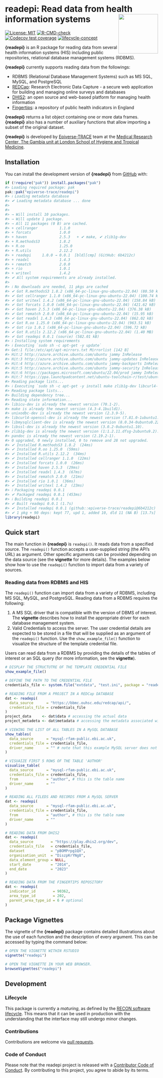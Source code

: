 
<!-- README.md is generated from README.Rmd. Please edit that file. -->
<!-- The code to render this README is stored in .github/workflows/render-readme.yaml -->
<!-- Variables marked with double curly braces will be transformed beforehand: -->
<!-- `packagename` is extracted from the DESCRIPTION file -->
<!-- `gh_repo` is extracted via a special environment variable in GitHub Actions -->

# readepi: Read data from health information systems <img src="man/figures/logo.png" align="right" width="130"/>

<!-- badges: start -->

[![License:
MIT](https://img.shields.io/badge/License-MIT-yellow.svg)](https://opensource.org/licenses/MIT)
[![R-CMD-check](https://github.com/epiverse-trace/readepi/actions/workflows/R-CMD-check.yaml/badge.svg)](https://github.com/epiverse-trace/readepi/actions/workflows/R-CMD-check.yaml)
[![Codecov test
coverage](https://codecov.io/gh/epiverse-trace/readepi/branch/main/graph/badge.svg)](https://app.codecov.io/gh/epiverse-trace/readepi?branch=main)
[![lifecycle-concept](https://raw.githubusercontent.com/reconverse/reconverse.github.io/master/images/badge-maturing.svg)](https://www.reconverse.org/lifecycle.html#concept)
<!-- badges: end -->

**{readepi}** is an R package for reading data from several health
information systems (HIS) including public repositories, relational
database management systems (RDBMS).

**{readepi}** currently supports reading data from the followings:

- RDBMS (Relational Database Management Systems) such as MS SQL, MySQL,
  and PostgreSQL 
- [REDCap](https://projectredcap.org/software/): Research Electronic
  Data Capture - a secure web application for building and managing
  online surveys and databases  
- [DHIS2](https://dhis2.org/about/): an open source and web-based
  platform for managing health information  
- [Fingertips](https://fingertips.phe.org.uk/): a repository of public
  health indicators in England

**{readepi}** returns a list object containing one or more data frames.
**{readepi}** also has a number of auxiliary functions that allow
importing a subset of the original dataset.

**{readepi}** is developed by
[Epiverse-TRACE](https://data.org/initiatives/epiverse/) team at the
[Medical Research Center, The Gambia unit at London School of Hygiene
and Tropical
Medicine](https://www.lshtm.ac.uk/research/units/mrc-gambia).

## Installation

You can install the development version of **{readepi}** from
[GitHub](https://github.com/epiverse-trace/readepi) with:

``` r
if (!require("pak")) install.packages("pak")
#> Loading required package: pak
pak::pak("epiverse-trace/readepi")
#> ℹ Loading metadata database
#> ✔ Loading metadata database ... done
#> 
#> 
#> → Will install 10 packages.
#> → Will update 1 package.
#> → All 11 packages (0 B) are cached.
#> + cellranger          1.1.0  
#> + forcats             1.0.0  
#> + haven               2.5.3   + ✔ make, ✔ zlib1g-dev
#> + R.methodsS3         1.8.2  
#> + R.oo                1.25.0 
#> + R.utils             2.12.2 
#> + readepi     1.0.0 → 0.0.1  [bld][cmp] (GitHub: 6b4212c)
#> + readxl              1.4.3  
#> + rematch             2.0.0  
#> + rio                 1.0.1  
#> + writexl             1.4.2
#> ✔ All system requirements are already installed.
#> 
#> ℹ No downloads are needed, 11 pkgs are cached
#> ✔ Got R.methodsS3 1.8.2 (x86_64-pc-linux-gnu-ubuntu-22.04) (80.50 kB)
#> ✔ Got cellranger 1.1.0 (x86_64-pc-linux-gnu-ubuntu-22.04) (100.74 kB)
#> ✔ Got writexl 1.4.2 (x86_64-pc-linux-gnu-ubuntu-22.04) (158.84 kB)
#> ✔ Got forcats 1.0.0 (x86_64-pc-linux-gnu-ubuntu-22.04) (421.62 kB)
#> ✔ Got haven 2.5.3 (x86_64-pc-linux-gnu-ubuntu-22.04) (376.38 kB)
#> ✔ Got rematch 2.0.0 (x86_64-pc-linux-gnu-ubuntu-22.04) (15.95 kB)
#> ✔ Got readxl 1.4.3 (x86_64-pc-linux-gnu-ubuntu-22.04) (862.02 kB)
#> ✔ Got R.oo 1.25.0 (x86_64-pc-linux-gnu-ubuntu-22.04) (963.51 kB)
#> ✔ Got rio 1.0.1 (x86_64-pc-linux-gnu-ubuntu-22.04) (596.72 kB)
#> ✔ Got R.utils 2.12.2 (x86_64-pc-linux-gnu-ubuntu-22.04) (1.40 MB)
#> ✔ Got readepi 0.0.1 (source) (582.01 kB)
#> ℹ Installing system requirements
#> ℹ Executing `sudo sh -c apt-get -y update`
#> Get:1 file:/etc/apt/apt-mirrors.txt Mirrorlist [142 B]
#> Hit:2 http://azure.archive.ubuntu.com/ubuntu jammy InRelease
#> Hit:3 http://azure.archive.ubuntu.com/ubuntu jammy-updates InRelease
#> Hit:4 http://azure.archive.ubuntu.com/ubuntu jammy-backports InRelease
#> Hit:5 http://azure.archive.ubuntu.com/ubuntu jammy-security InRelease
#> Hit:6 https://packages.microsoft.com/ubuntu/22.04/prod jammy InRelease
#> Hit:7 https://ppa.launchpadcontent.net/ubuntu-toolchain-r/test/ubuntu jammy InRelease
#> Reading package lists...
#> ℹ Executing `sudo sh -c apt-get -y install make zlib1g-dev libcurl4-openssl-dev libssl-dev unixodbc-dev libmysqlclient-dev libicu-dev pandoc`
#> Reading package lists...
#> Building dependency tree...
#> Reading state information...
#> libicu-dev is already the newest version (70.1-2).
#> make is already the newest version (4.3-4.1build1).
#> unixodbc-dev is already the newest version (2.3.9-5).
#> libcurl4-openssl-dev is already the newest version (7.81.0-1ubuntu1.13).
#> libmysqlclient-dev is already the newest version (8.0.34-0ubuntu0.22.04.1).
#> libssl-dev is already the newest version (3.0.2-0ubuntu1.10).
#> zlib1g-dev is already the newest version (1:1.2.11.dfsg-2ubuntu9.2).
#> pandoc is already the newest version (2.19.2-1).
#> 0 upgraded, 0 newly installed, 0 to remove and 28 not upgraded.
#> ✔ Installed R.methodsS3 1.8.2  (24ms)
#> ✔ Installed R.oo 1.25.0  (59ms)
#> ✔ Installed R.utils 2.12.2  (34ms)
#> ✔ Installed cellranger 1.1.0  (22ms)
#> ✔ Installed forcats 1.0.0  (26ms)
#> ✔ Installed haven 2.5.3  (29ms)
#> ✔ Installed readxl 1.4.3  (67ms)
#> ✔ Installed rematch 2.0.0  (21ms)
#> ✔ Installed rio 1.0.1  (36ms)
#> ✔ Installed writexl 1.4.2  (23ms)
#> ℹ Packaging readepi 0.0.1
#> ✔ Packaged readepi 0.0.1 (453ms)
#> ℹ Building readepi 0.0.1
#> ✔ Built readepi 0.0.1 (1.7s)
#> ✔ Installed readepi 0.0.1 (github::epiverse-trace/readepi@6b4212c) (24ms)
#> ✔ 1 pkg + 90 deps: kept 77, upd 1, added 10, dld 11 (NA B) [13.7s]
library(readepi)
```

## Quick start

The main function in **{readepi}** is `readepi()`. It reads data from a
specified source. The `readepi()` function accepts a user-supplied
string (the API’s URL) as argument. Other specific arguments can be
provided depending on the data source (see the **vignette** for more
details). The examples below show how to use the `readepi()` function to
import data from a variety of sources.

### Reading data from RDBMS and HIS

The `readepi()` function can import data from a variety of RDBMS,
including MS SQL, MySQL, and PostgreSQL. Reading data from a RDBMS
requires the following:

1.  A MS SQL driver that is compatible with the version of DBMS of
    interest. The **vignette** describes how to install the appropriate
    driver for each database management system.  
2.  Valid Credentials to access the server. The user credential details
    are expected to be stored in a file that will be supplied as an
    argument of the `readepi()` function. Use the `show_example_file()`
    function to visualize the structure of the template credential file.

Users can read data from a RDBMS by providing the details of the tables
of interest or an SQL query (for more information, see the
**vignette**).

``` r
# DISPLAY THE STRUCTUTRE OF THE TEMPLATE CREDENTIAL FILE
show_example_file()

# DEFINE THE PATH TO THE CREDENTIAL FILE
credentials_file <- system.file("extdata", "test.ini", package = "readepi")

# READING FILE FROM A PROJECT IN A REDCap DATABASE
dat <- readepi(
  data_source      = "https://bbmc.ouhsc.edu/redcap/api/",
  credentials_file = credentials_file
)
project_data     <- dat$data # accessing the actual data
project_metadeta <- dat$metadata # accessing the metadata associated with project

# VIEWING THE LIST OF ALL TABLES IN A MySQL DATABASE
show_tables(
  data_source      = "mysql-rfam-public.ebi.ac.uk",
  credentials_file = credentials_file,
  driver_name      = "" # note that this example MySQL server does not require a driver
)

# VISUAIZE FIRST 5 ROWS OF THE TABLE 'AUTHOR'
visualise_table(
  data_source      = "mysql-rfam-public.ebi.ac.uk",
  credentials_file = credentials_file,
  from             = "author", # this is the table name
  driver_name      = ""
)

# READING ALL FILEDS AND RECORDS FROM A MySQL SERVER
dat <- readepi(
  data_source      = "mysql-rfam-public.ebi.ac.uk",
  credentials_file = credentials_file,
  from             = "author", # this is the table name
  driver_name      = ""
)

# READING DATA FROM DHIS2
dat <- readepi(
  data_source        = "https://play.dhis2.org/dev",
  credentials_file   = credentials_file,
  dataset            = "pBOMPrpg1QX",
  organisation_unit  = "DiszpKrYNg8",
  data_element_group = NULL,
  start_date         = "2014",
  end_date           = "2023"
)

# READING DATA FROM THE FINGERTIPS REPOSITORY
dat <- readepi(
  indicator_id        = 90362,
  area_type_id        = 202,
  parent_area_type_id = 6 # optional
)
```

## Package Vignettes

The vignette of the **{readepi}** package contains detailed
illustrations about the use of each function and the description of
every argument. This can be accessed by typing the command below:

``` r
# OPEN THE VIGNETTE WITHIN RSTUDIO
vignette("readepi")

# OPEN THE VIGNETTE IN YOUR WEB BROWSER.
browseVignettes("readepi")
```

## Development

### Lifecycle

This package is currently a *maturing*, as defined by the [RECON
software lifecycle](https://www.reconverse.org/lifecycle.html). This
means that it can be used in production with the understanding that the
interface may still undergo minor changes.

### Contributions

Contributions are welcome via [pull
requests](https://github.com/epiverse-trace/readepi/pulls).

### Code of Conduct

Please note that the readepi project is released with a [Contributor
Code of
Conduct](https://github.com/epiverse-trace/.github/blob/main/CODE_OF_CONDUCT.md).
By contributing to this project, you agree to abide by its terms.
